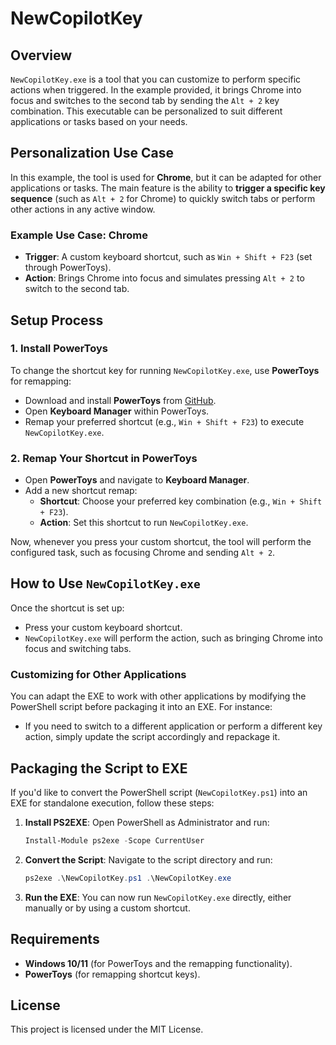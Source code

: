# NewCopilotKey

## Overview

`NewCopilotKey.exe` is a tool that you can customize to perform specific actions when triggered. In the example provided, it brings Chrome into focus and switches to the second tab by sending the `Alt + 2` key combination. This executable can be personalized to suit different applications or tasks based on your needs.

## Personalization Use Case

In this example, the tool is used for **Chrome**, but it can be adapted for other applications or tasks. The main feature is the ability to **trigger a specific key sequence** (such as `Alt + 2` for Chrome) to quickly switch tabs or perform other actions in any active window.

### Example Use Case: Chrome
- **Trigger**: A custom keyboard shortcut, such as `Win + Shift + F23` (set through PowerToys).
- **Action**: Brings Chrome into focus and simulates pressing `Alt + 2` to switch to the second tab.

## Setup Process

### 1. **Install PowerToys**

To change the shortcut key for running `NewCopilotKey.exe`, use **PowerToys** for remapping:
- Download and install **PowerToys** from [GitHub](https://github.com/microsoft/PowerToys).
- Open **Keyboard Manager** within PowerToys.
- Remap your preferred shortcut (e.g., `Win + Shift + F23`) to execute `NewCopilotKey.exe`.

### 2. **Remap Your Shortcut in PowerToys**

- Open **PowerToys** and navigate to **Keyboard Manager**.
- Add a new shortcut remap:
  - **Shortcut**: Choose your preferred key combination (e.g., `Win + Shift + F23`).
  - **Action**: Set this shortcut to run `NewCopilotKey.exe`.

Now, whenever you press your custom shortcut, the tool will perform the configured task, such as focusing Chrome and sending `Alt + 2`.

## How to Use `NewCopilotKey.exe`

Once the shortcut is set up:
- Press your custom keyboard shortcut.
- `NewCopilotKey.exe` will perform the action, such as bringing Chrome into focus and switching tabs.

### Customizing for Other Applications
You can adapt the EXE to work with other applications by modifying the PowerShell script before packaging it into an EXE. For instance:
- If you need to switch to a different application or perform a different key action, simply update the script accordingly and repackage it.

## Packaging the Script to EXE

If you'd like to convert the PowerShell script (`NewCopilotKey.ps1`) into an EXE for standalone execution, follow these steps:

1. **Install PS2EXE**:
   Open PowerShell as Administrator and run:
   ```powershell
   Install-Module ps2exe -Scope CurrentUser
   ```

2. **Convert the Script**:
   Navigate to the script directory and run:
   ```powershell
   ps2exe .\NewCopilotKey.ps1 .\NewCopilotKey.exe
   ```

3. **Run the EXE**:
   You can now run `NewCopilotKey.exe` directly, either manually or by using a custom shortcut.

## Requirements

- **Windows 10/11** (for PowerToys and the remapping functionality).
- **PowerToys** (for remapping shortcut keys).

## License
This project is licensed under the MIT License.